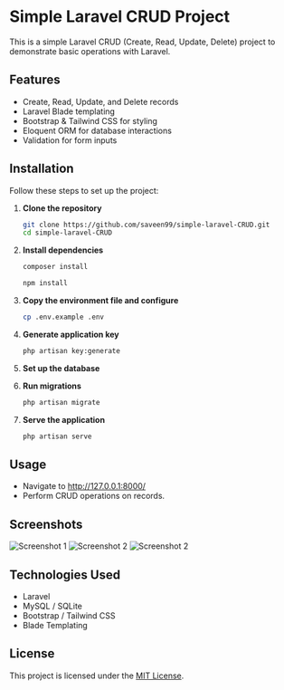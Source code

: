 























# Simple Laravel CRUD Project

This is a simple Laravel CRUD (Create, Read, Update, Delete) project to demonstrate basic operations with Laravel.

## Features

- Create, Read, Update, and Delete records
- Laravel Blade templating
- Bootstrap & Tailwind CSS for styling
- Eloquent ORM for database interactions
- Validation for form inputs

## Installation

Follow these steps to set up the project:

1. **Clone the repository**
   ```sh
   git clone https://github.com/saveen99/simple-laravel-CRUD.git
   cd simple-laravel-CRUD

2. **Install dependencies**
   ```sh
   composer install
   ```
   ```sh
   npm install

3. **Copy the environment file and configure**
   ```sh
   cp .env.example .env

4. **Generate application key**
   ```sh
   php artisan key:generate

5. **Set up the database**

7. **Run migrations**
   ```sh
   php artisan migrate

8. **Serve the application**
   ```sh
   php artisan serve

## Usage
- Navigate to http://127.0.0.1:8000/
- Perform CRUD operations on records.

## Screenshots

![Screenshot 1](screenshots/screenshot1.png)
![Screenshot 2](screenshots/screenshot2.png)
![Screenshot 2](screenshots/screenshot3.png)


## Technologies Used
- Laravel
- MySQL / SQLite
- Bootstrap / Tailwind CSS
- Blade Templating

## License
This project is licensed under the [MIT License](LICENSE).
